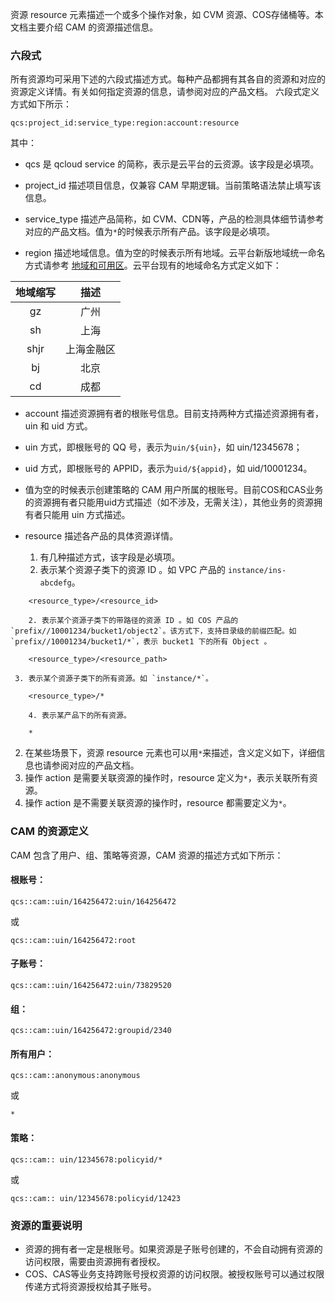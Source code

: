 资源 resource 元素描述一个或多个操作对象，如 CVM 资源、COS存储桶等。本文档主要介绍 CAM 的资源描述信息。

### 六段式
所有资源均可采用下述的六段式描述方式。每种产品都拥有其各自的资源和对应的资源定义详情。有关如何指定资源的信息，请参阅对应的产品文档。 
六段式定义方式如下所示：
```
qcs:project_id:service_type:region:account:resource
```
其中：
-   qcs 是 qcloud service 的简称，表示是云平台的云资源。该字段是必填项。 

-  project_id 描述项目信息，仅兼容 CAM 早期逻辑。当前策略语法禁止填写该信息。  

-  service_type 描述产品简称，如 CVM、CDN等，产品的检测具体细节请参考对应的产品文档。值为`*`的时候表示所有产品。该字段是必填项。  

- region 描述地域信息。值为空的时候表示所有地域。云平台新版地域统一命名方式请参考  [地域和可用区](/document/product/213/6091)。云平台现有的地域命名方式定义如下：

| 地域缩写 |描述 | 
|:---------:|:---------:|
| gz | 广州 | 
|sh|上海|
|shjr|上海金融区|
|bj|北京|
|cd|成都|

- account 描述资源拥有者的根账号信息。目前支持两种方式描述资源拥有者，uin 和 uid 方式。
 - uin 方式，即根账号的 QQ 号，表示为`uin/${uin}`，如 uin/12345678；
 - uid 方式，即根账号的 APPID，表示为`uid/${appid}`，如 uid/10001234。
 - 值为空的时候表示创建策略的 CAM 用户所属的根账号。目前COS和CAS业务的资源拥有者只能用uid方式描述（如不涉及，无需关注），其他业务的资源拥有者只能用 uin 方式描述。

-  resource 描述各产品的具体资源详情。
	1. 有几种描述方式，该字段是必填项。
     1. 表示某个资源子类下的资源 ID 。如 VPC 产品的 `instance/ins-abcdefg`。
```
	<resource_type>/<resource_id> 
```
		2. 表示某个资源子类下的带路径的资源 ID 。如 COS 产品的`prefix//10001234/bucket1/object2`。该方式下，支持目录级的前缀匹配。如`prefix//10001234/bucket1/*`，表示 bucket1 下的所有 Object 。
```
	<resource_type>/<resource_path>
```
	 3. 表示某个资源子类下的所有资源。如 `instance/*`。
```
	<resource_type>/*
```
		4. 表示某产品下的所有资源。
```
	*
```
 2. 在某些场景下，资源 resource 元素也可以用`*`来描述，含义定义如下，详细信息也请参阅对应的产品文档。
 3.  操作 action 是需要关联资源的操作时，resource 定义为`*`，表示关联所有资源。
 4.  操作 action 是不需要关联资源的操作时，resource 都需要定义为`*`。

### CAM 的资源定义  
CAM 包含了用户、组、策略等资源，CAM 资源的描述方式如下所示： 
#### 根账号：
```
qcs::cam::uin/164256472:uin/164256472
```
或
```
qcs::cam::uin/164256472:root 
```
#### 子账号：
```    
qcs::cam::uin/164256472:uin/73829520
```
#### 组：
```
qcs::cam::uin/164256472:groupid/2340
```
#### 所有用户：
```
qcs::cam::anonymous:anonymous
```
或
```
*
```
#### 策略：
```
qcs::cam:: uin/12345678:policyid/*
```
或
```
qcs::cam:: uin/12345678:policyid/12423
```

### 资源的重要说明
- 资源的拥有者一定是根账号。如果资源是子账号创建的，不会自动拥有资源的访问权限，需要由资源拥有者授权。
- COS、CAS等业务支持跨账号授权资源的访问权限。被授权账号可以通过权限传递方式将资源授权给其子账号。